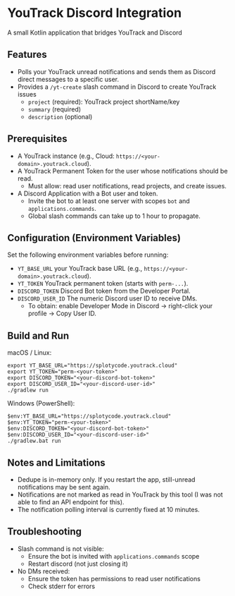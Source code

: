 # YouTrack Discord Integration

A small Kotlin application that bridges YouTrack and Discord

## Features
- Polls your YouTrack unread notifications and sends them as Discord direct messages to a specific user.
- Provides a `/yt-create` slash command in Discord to create YouTrack issues
  - `project` (required): YouTrack project shortName/key
  - `summary` (required)
  - `description` (optional)

## Prerequisites
- A YouTrack instance (e.g., Cloud: `https://<your-domain>.youtrack.cloud`).
- A YouTrack Permanent Token for the user whose notifications should be read.
  - Must allow: read user notifications, read projects, and create issues.
- A Discord Application with a Bot user and token.
  - Invite the bot to at least one server with scopes `bot` and `applications.commands`.
  - Global slash commands can take up to 1 hour to propagate.

## Configuration (Environment Variables)
Set the following environment variables before running:
- `YT_BASE_URL` your YouTrack base URL (e.g., `https://<your-domain>.youtrack.cloud`).
- `YT_TOKEN` YouTrack permanent token (starts with `perm-...`).
- `DISCORD_TOKEN` Discord Bot token from the Developer Portal.
- `DISCORD_USER_ID` The numeric Discord user ID to receive DMs.
  - To obtain: enable Developer Mode in Discord → right-click your profile → Copy User ID.

## Build and Run

macOS / Linux:
```
export YT_BASE_URL="https://splotycode.youtrack.cloud"
export YT_TOKEN="perm-<your-token>"
export DISCORD_TOKEN="<your-discord-bot-token>"
export DISCORD_USER_ID="<your-discord-user-id>"
./gradlew run
```

Windows (PowerShell):
```
$env:YT_BASE_URL="https://splotycode.youtrack.cloud"
$env:YT_TOKEN="perm-<your-token>"
$env:DISCORD_TOKEN="<your-discord-bot-token>"
$env:DISCORD_USER_ID="<your-discord-user-id>"
./gradlew.bat run
```

## Notes and Limitations
- Dedupe is in-memory only. If you restart the app, still-unread notifications may be sent again.
- Notifications are not marked as read in YouTrack by this tool (I was not able to find an API endpoint for this).
- The notification polling interval is currently fixed at 10 minutes.

## Troubleshooting
- Slash command is not visible:
  - Ensure the bot is invited with `applications.commands` scope
  - Restart discord (not just closing it)
- No DMs received:
  - Ensure the token has permissions to read user notifications
  - Check stderr for errors
